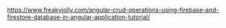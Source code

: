https://www.freakyjolly.com/angular-crud-operations-using-firebase-and-firestore-database-in-angular-application-tutorial/
